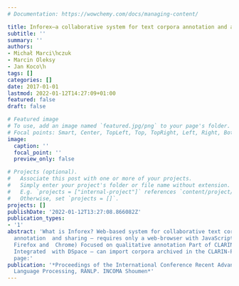 ```yaml
---
# Documentation: https://wowchemy.com/docs/managing-content/

title: Inforex—a collaborative system for text corpora annotation and analysis
subtitle: ''
summary: ''
authors:
- Michał Marci\ŉczuk
- Marcin Oleksy
- Jan Koco\ŉ
tags: []
categories: []
date: 2017-01-01
lastmod: 2022-01-12T14:27:09+01:00
featured: false
draft: false

# Featured image
# To use, add an image named `featured.jpg/png` to your page's folder.
# Focal points: Smart, Center, TopLeft, Top, TopRight, Left, Right, BottomLeft, Bottom, BottomRight.
image:
  caption: ''
  focal_point: ''
  preview_only: false

# Projects (optional).
#   Associate this post with one or more of your projects.
#   Simply enter your project's folder or file name without extension.
#   E.g. `projects = ["internal-project"]` references `content/project/deep-learning/index.md`.
#   Otherwise, set `projects = []`.
projects: []
publishDate: '2022-01-12T13:27:08.866082Z'
publication_types:
- '1'
abstract: 'What is Inforex? Web-based system for collaborative text corpora management,
  annotation  and sharing — requires only a web-browser with JavaScript support (suggested
  Firefox and  Chrome) Focused on qualitative annotation Part of CLARIN-PL infrastructure
  Integrated  with DSpace — can import corpora archived in the CLARIN-PL DSpace. Web
  page:'
publication: '*Proceedings of the International Conference Recent Advances in Natural
  Language Processing, RANLP. INCOMA Shoumen*'
---
```


